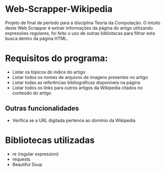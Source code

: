 # Web-Scrapper-Wikipedia
Projeto de final de período para a disciplina Teoria da Computação.
O intuito deste Web Scrapper é extrair informações da página do artigo utilizando expressões regulares, foi feito o uso de outras bibliotecas para filtrar esta busca dentro da página HTML.


# Requisitos do programa:
* Listar os tópicos do índice do artigo 
* Listar todos os nomes de arquivos de imagens presentes no artigo 
* Listar todas as referências bibliográficas disponíveis na página  
* Listar todos os links para outros artigos da Wikipedia citados no conteúdo do artigo
## Outras funcionalidades
* Verifica se a URL digitada pertence ao domínio da Wikipedia

# Bibliotecas utilizadas
* re (regular expression)
* requests
* Beautiful Soup

